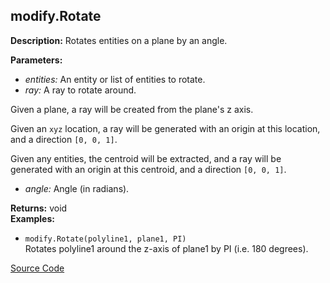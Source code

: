 ## modify.Rotate  
  
  
**Description:** Rotates entities on a plane by an angle.

  
  
**Parameters:**  
  * *entities:* An entity or list of entities to rotate.  
  * *ray:* A ray to rotate around. 

Given a plane, a ray will be created from the plane's z axis. 

Given an `xyz` location, a ray will be generated with an origin at this location, and a direction `[0, 0, 1]`. 

Given any entities, the centroid will be extracted,
and a ray will be generated with an origin at this centroid, and a direction `[0, 0, 1]`.  
  * *angle:* Angle (in radians).  
  
**Returns:** void  
**Examples:**  
  * `modify.Rotate(polyline1, plane1, PI)`  
    Rotates polyline1 around the z-axis of plane1 by PI (i.e. 180 degrees).
  

[Source Code](https://github.com/design-automation/mobius-sim-funcs/blob/main/src/modules/functions/modify/Rotate.ts) 